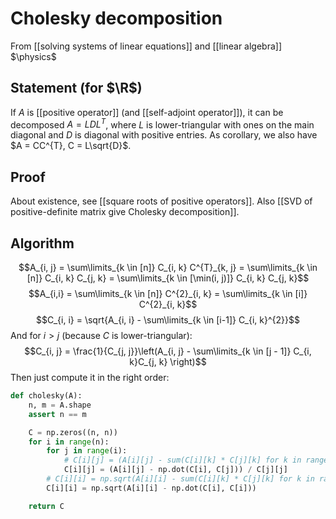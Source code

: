 # Cholesky decomposition
From [[solving systems of linear equations]] and [[linear algebra]]
$\physics$
## Statement (for $\R$)
If $A$ is [[positive operator]] (and [[self-adjoint operator]]), it can be decomposed $A = LDL^{T}$, where $L$ is lower-triangular with ones on the main diagonal and $D$ is diagonal with positive entries. As corollary, we also have $A = CC^{T}, C = L\sqrt{D}$.

## Proof
About existence, see [[square roots of positive operators]]. Also [[SVD of positive-definite matrix give Cholesky decomposition]].

## Algorithm
$$A_{i, j} = \sum\limits_{k \in [n]} C_{i, k} C^{T}_{k, j} = \sum\limits_{k \in [n]} C_{i, k} C_{j, k} = \sum\limits_{k \in [\min(i, j)]} C_{i, k} C_{j, k}$$
$$A_{i,i} = \sum\limits_{k \in [n]} C^{2}_{i, k} = \sum\limits_{k \in [i]} C^{2}_{i, k}$$
$$C_{i, i} = \sqrt{A_{i, i} - \sum\limits_{k \in [i-1]} C_{i, k}^{2}}$$
And for $i > j$ (because $C$ is lower-triangular):
$$C_{i, j} = \frac{1}{C_{j, j}}\left(A_{i, j} - \sum\limits_{k \in [j - 1]} C_{i, k}C_{j, k} \right)$$
Then just compute it in the right order:
```python
def cholesky(A):
    n, m = A.shape
    assert n == m

    C = np.zeros((n, n))
    for i in range(n):
        for j in range(i):
            # C[i][j] = (A[i][j] - sum(C[i][k] * C[j][k] for k in range(j))) / C[j][j]
            C[i][j] = (A[i][j] - np.dot(C[i], C[j])) / C[j][j]
        # C[i][i] = np.sqrt(A[i][i] - sum(C[i][k] * C[j][k] for k in range(i)))
        C[i][i] = np.sqrt(A[i][i] - np.dot(C[i], C[i]))

    return C

```